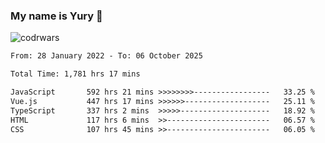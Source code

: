 ### My name is Yury 👋 
![codrwars](https://www.codewars.com/users/litury/badges/micro) 


<!--START_SECTION:waka-->

```txt
From: 28 January 2022 - To: 06 October 2025

Total Time: 1,781 hrs 17 mins

JavaScript       592 hrs 21 mins >>>>>>>>-----------------   33.25 %
Vue.js           447 hrs 17 mins >>>>>>-------------------   25.11 %
TypeScript       337 hrs 2 mins  >>>>>--------------------   18.92 %
HTML             117 hrs 6 mins  >>-----------------------   06.57 %
CSS              107 hrs 45 mins >>-----------------------   06.05 %
```

<!--END_SECTION:waka-->

